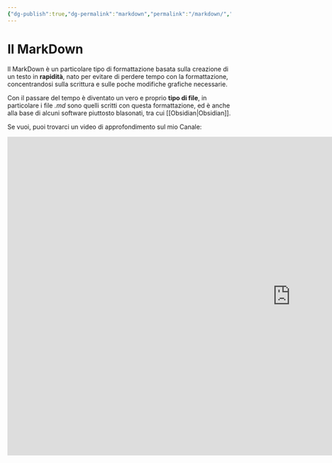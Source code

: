 ```yaml
---
{"dg-publish":true,"dg-permalink":"markdown","permalink":"/markdown/","dgHomeLink":false,"dgPassFrontmatter":false}
---
```


# Il MarkDown
Il MarkDown è un particolare tipo di formattazione basata sulla creazione di un testo in **rapidità**, nato per evitare di perdere tempo con la formattazione, concentrandosi sulla scrittura e sulle poche modifiche grafiche necessarie.

Con il passare del tempo è diventato un vero e proprio **tipo di file**, in particolare i file *.md* sono quelli scritti con questa formattazione, ed è anche alla base di alcuni software piuttosto blasonati, tra cui [[Obsidian|Obsidian]].

Se vuoi, puoi trovarci un video di approfondimento sul mio Canale:
<iframe width="1275" height="717" src="https://www.youtube.com/embed/YkSCpIDODHM" title="MARKDOWN: scrittura RAPIDA ed EFFICACE" frameborder="0" allow="accelerometer; autoplay; clipboard-write; encrypted-media; gyroscope; picture-in-picture" allowfullscreen></iframe>